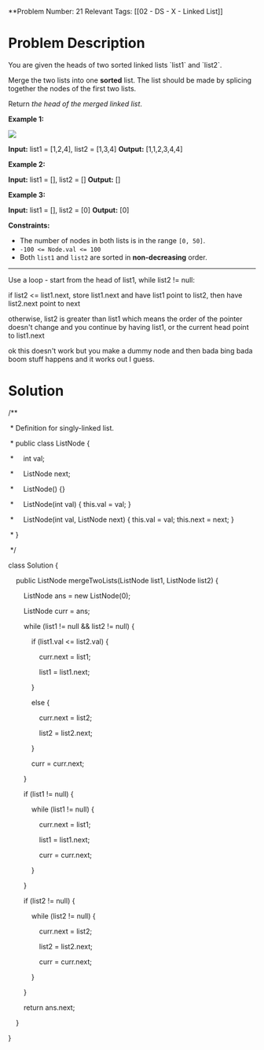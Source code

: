 
**Problem Number: 21
Relevant Tags: [[02 - DS - X - Linked List]]
<h1> Problem Description </h1>
You are given the heads of two sorted linked lists `list1` and `list2`.

Merge the two lists into one **sorted** list. The list should be made by splicing together the nodes of the first two lists.

Return _the head of the merged linked list_.

**Example 1:**

![](https://assets.leetcode.com/uploads/2020/10/03/merge_ex1.jpg)

**Input:** list1 = [1,2,4], list2 = [1,3,4]
**Output:** [1,1,2,3,4,4]

**Example 2:**

**Input:** list1 = [], list2 = []
**Output:** []

**Example 3:**

**Input:** list1 = [], list2 = [0]
**Output:** [0]

**Constraints:**

- The number of nodes in both lists is in the range `[0, 50]`.
- `-100 <= Node.val <= 100`
- Both `list1` and `list2` are sorted in **non-decreasing** order.

-----

Use a loop -  start from the head of list1, while list2 != null:

if list2 <= list1.next, store list1.next and have list1 point to list2, then have list2.next point to next

otherwise, list2 is greater than list1 which means the order of the pointer doesn't change and you continue by having list1, or the current head point to list1.next

ok this doesn't work but you make a dummy node and then bada bing bada boom stuff happens and it works out I guess.
<h1> Solution </h1>
/**

 * Definition for singly-linked list.

 * public class ListNode {

 *     int val;

 *     ListNode next;

 *     ListNode() {}

 *     ListNode(int val) { this.val = val; }

 *     ListNode(int val, ListNode next) { this.val = val; this.next = next; }

 * }

 */

class Solution {

    public ListNode mergeTwoLists(ListNode list1, ListNode list2) {

        ListNode ans = new ListNode(0);

        ListNode curr = ans;

  

        while (list1 != null && list2 != null) {

            if (list1.val <= list2.val) {

                curr.next = list1;

                list1 = list1.next;

            }

            else {

                curr.next = list2;

                list2 = list2.next;

            }

  

            curr = curr.next;

        }

        if (list1 != null) {

            while (list1 != null) {

                curr.next = list1;

                list1 = list1.next;

                curr = curr.next;

            }

  

        }

  

        if (list2 != null) {

            while (list2 != null) {

                curr.next = list2;

                list2 = list2.next;

                curr = curr.next;

            }

  

        }

  

        return ans.next;

    }

}